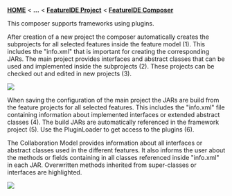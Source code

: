 <!-- Breadcrumb -->
[**HOME**](https://github.com/FeatureIDE/FeatureIDE/wiki) < **...**  < [**FeatureIDE Project**](https://github.com/FeatureIDE/FeatureIDE/wiki/FeatureIDE-Project) < [**FeatureIDE Composer**](https://github.com/FeatureIDE/FeatureIDE/wiki/FeatureIDE-Composer)

<!-- Introduction -->
This composer supports frameworks using plugins.

After creation of a new project the composer automatically creates the subprojects for all selected features inside the feature model (1). This includes the "info.xml" that is important for creating the corresponding JARs. The main project provides interfaces and abstract classes that can be used and implemented inside the subprojects (2).
These projects can be checked out and edited in new projects (3).

<img src="https://github.com/FeatureIDE/FeatureIDE/wiki/Assets/FeatureIDEProject/Framework.png">

When saving the configuration of the main project the JARs are build from the feature projects for all selected features. This includes the "info.xml" file containing information about implemented interfaces or extended abstract classes (4). The build JARs are automatically referenced in the framework project (5). Use the PluginLoader to get access to the plugins (6).

The Collaboration Model provides information about all interfaces or abstract classes used in the different features. It also informs the user about the methods or fields containing in all classes referenced inside "info.xml" in each JAR. Overwritten methods inherited from super-classes or interfaces are highlighted.

<img src="https://github.com/FeatureIDE/FeatureIDE/wiki/Assets/FeatureIDEProject/Framework_Model.png">
